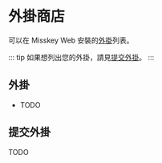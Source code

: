 # 外掛商店
可以在 Misskey Web 安裝的[外掛](./docs/features/plugin.md)列表。

::: tip
如果想列出您的外掛，請見[提交外掛](#提交外掛)。
:::

## 外掛
- TODO

## 提交外掛
TODO

